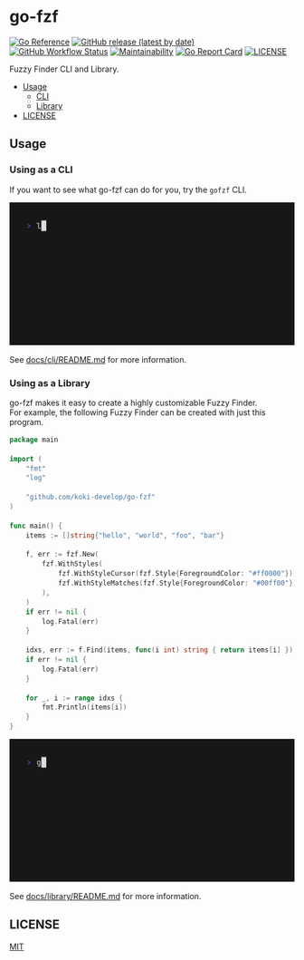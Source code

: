 # go-fzf

[![Go Reference](https://pkg.go.dev/badge/github.com/koki-develop/go-fzf.svg)](https://pkg.go.dev/github.com/koki-develop/go-fzf)
[![GitHub release (latest by date)](https://img.shields.io/github/v/release/koki-develop/go-fzf?style=flat-square)](https://github.com/koki-develop/go-fzf/releases/latest)
[![GitHub Workflow Status](https://img.shields.io/github/actions/workflow/status/koki-develop/go-fzf/ci.yml?logo=github&style=flat-square)](https://github.com/koki-develop/go-fzf/actions/workflows/ci.yml)
[![Maintainability](https://img.shields.io/codeclimate/maintainability/koki-develop/go-fzf?style=flat-square&logo=codeclimate)](https://codeclimate.com/github/koki-develop/go-fzf/maintainability)
[![Go Report Card](https://goreportcard.com/badge/github.com/koki-develop/go-fzf?style=flat-square)](https://goreportcard.com/report/github.com/koki-develop/go-fzf)
[![LICENSE](https://img.shields.io/github/license/koki-develop/go-fzf?style=flat-square)](./LICENSE)

Fuzzy Finder CLI and Library.

- [Usage](#usage)
  - [CLI](#using-as-a-cli)
  - [Library](#using-as-a-library)
- [LICENSE](#license)

## Usage

### Using as a CLI

If you want to see what go-fzf can do for you, try the `gofzf` CLI.  

![](/docs/cli/demo.gif)

See [docs/cli/README.md](./docs/cli/README.md) for more information.

### Using as a Library

go-fzf makes it easy to create a highly customizable Fuzzy Finder.  
For example, the following Fuzzy Finder can be created with just this program.

```go
package main

import (
	"fmt"
	"log"

	"github.com/koki-develop/go-fzf"
)

func main() {
	items := []string{"hello", "world", "foo", "bar"}

	f, err := fzf.New(
		fzf.WithStyles(
			fzf.WithStyleCursor(fzf.Style{ForegroundColor: "#ff0000"}),
			fzf.WithStyleMatches(fzf.Style{ForegroundColor: "#00ff00"}),
		),
	)
	if err != nil {
		log.Fatal(err)
	}

	idxs, err := f.Find(items, func(i int) string { return items[i] })
	if err != nil {
		log.Fatal(err)
	}

	for _, i := range idxs {
		fmt.Println(items[i])
	}
}
```

![](./docs/library/demo.gif)

See [docs/library/README.md](./docs/library/README.md) for more information.

## LICENSE

[MIT](./LICENSE)
